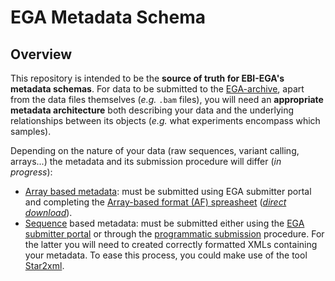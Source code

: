 # EGA Metadata Schema
## Overview
This repository is intended to be the **source of truth for EBI-EGA's metadata schemas**. For data to be submitted to the [EGA-archive](https://ega-archive.org/submission/quickguide), apart from the data files themselves (_e.g._ `.bam` files), you will need an **appropriate metadata architecture** both describing your data and the underlying relationships between its objects (_e.g._ what experiments encompass which samples).

Depending on the nature of your data (raw sequences, variant calling, arrays...) the metadata and its submission procedure will differ (_in progress_):
* [Array based metadata](https://ega-archive.org/submission/array_based/metadata): must be submitted using EGA submitter portal and completing the [Array-based format (AF) spreasheet](https://github.com/EbiEga/ega-metadata-schema/blob/8dca24c694b0c005f1b0d665f1c6900e766f38d7/templates/array-based-metadata/EGA_Array_based_Format_V4.3.xlsx) ([_direct download_](https://github.com/EbiEga/ega-metadata-schema/raw/8dca24c694b0c005f1b0d665f1c6900e766f38d7/templates/array-based-metadata/EGA_Array_based_Format_V4.3.xlsx)).
* [Sequence](https://ega-archive.org/submission/sequence) based metadata: must be submitted either using the [EGA submitter portal](https://ega-archive.org/submission/tools/submitter-portal) or through the [programmatic submission](https://ega-archive.org/submission/sequence/programmatic_submissions) procedure. For the latter you will need to created correctly formatted XMLs containing your metadata. To ease this process, you could make use of the tool [Star2xml](TODO:https:/githubreadmeofthetool).
